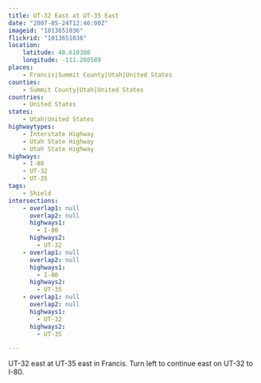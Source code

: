 ```yaml
---
title: UT-32 East at UT-35 East
date: "2007-05-24T12:46:00Z"
imageid: "1013651036"
flickrid: "1013651036"
location:
    latitude: 40.610308
    longitude: -111.280589
places:
    - Francis|Summit County|Utah|United States
counties:
    - Summit County|Utah|United States
countries:
    - United States
states:
    - Utah|United States
highwaytypes:
    - Interstate Highway
    - Utah State Highway
    - Utah State Highway
highways:
    - I-80
    - UT-32
    - UT-35
tags:
    - Shield
intersections:
    - overlap1: null
      overlap2: null
      highways1:
        - I-80
      highways2:
        - UT-32
    - overlap1: null
      overlap2: null
      highways1:
        - I-80
      highways2:
        - UT-35
    - overlap1: null
      overlap2: null
      highways1:
        - UT-32
      highways2:
        - UT-35

---
```

UT-32 east at UT-35 east in Francis.  Turn left to continue east on UT-32 to I-80.